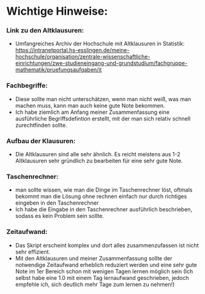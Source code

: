 # Wichtige Hinweise:

### Link zu den Altklausuren:
- Umfangreiches Archiv der Hochschule mit Altklausuren in Statistik: https://intranetportal.hs-esslingen.de/meine-hochschule/organisation/zentrale-wissenschaftliche-einrichtungen/zwe-studieneingang-und-grundstudium/fachgruppe-mathematik/pruefungsaufgaben/it

### Fachbegriffe:
- Diese sollte man nicht unterschätzen, wenn man nicht weiß, was man machen muss, kann man auch keine gute Note bekommen.
- Ich habe ziemlich am Anfang meiner Zusammenfassung eine ausführliche Begriffsdefintion erstellt, mit der man sich relativ schnell zurechtfinden sollte.

### Aufbau der Klausuren: 
- Die Altklausuren sind alle sehr ähnlich. Es reicht meistens aus 1-2 Altklausuren sehr gründlich zu bearbeiten für eine sehr gute Note.

### Taschenrechner: 
- man sollte wissen, wie man die Dinge im Taschenrechner löst, oftmals bekommt man die Lösung ohne rechnen einfach nur durch richtiges eingeben in den Taschenrechner
- Ich habe die Eingabe in den Taschenrechner ausführlich beschrieben, sodass es kein Problem sein sollte.

### Zeitaufwand: 
- Das Skript erscheint komplex und dort alles zusammenzufassen ist nicht sehr effizient.
- Mit den Altklausuren und meiner Zusammenfassung sollte der notwendige Zeitaufwand erheblich reduziert werden und eine sehr gute Note im 1er Bereich schon mit wenigen Tagen lernen möglich sein (Ich selbst habe eine 1.0 mit einem Tag lernaufwand geschrieben, jedoch empfehle ich, sich deutlich mehr Tage zum lernen zu nehmen!)

